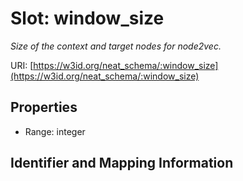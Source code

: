 # Slot: window_size
_Size of the context and target nodes for node2vec._


URI: [https://w3id.org/neat_schema/:window_size](https://w3id.org/neat_schema/:window_size)



<!-- no inheritance hierarchy -->


## Properties

 * Range: integer



## Identifier and Mapping Information





